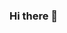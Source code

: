 ### Hi there 👋

<!--
**TechMeOut100/TechMeOut100** is a ✨ _special_ ✨ repository because its `README.md` (this file) appears on your GitHub profile.

Here are some ideas to get you started:

- 🔭 I’m currently working on ...
- 🌱 I’m currently learning NODE.js
- 👯 I’m looking to collaborate on ...
- 🤔 I’m looking for help with ...
- 💬 Ask me about JavaScript, MYSQL,CSS,HTML and JAVA
- 📫 How to reach me: titusk@outlook.com
- 😄 Pronouns: ...
- ⚡ Fun fact: ...
-->
